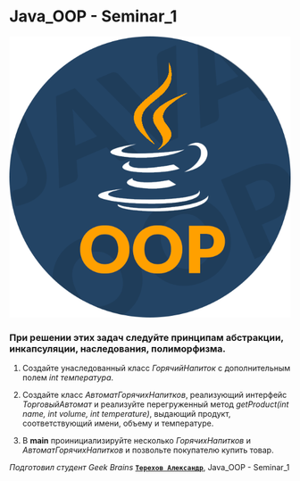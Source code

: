 # Java_OOP - Seminar_1

![pictures java for oop](Icon_Java_OOP_Advanced.png)


### При решении этих задач следуйте принципам абстракции, инкапсуляции, наследования, полиморфизма.

1. Создайте унаследованный класс *ГорячийНапиток* с дополнительным полем *int температура*.

2. Создайте класс *АвтоматГорячихНапитков*, реализующий интерфейс *ТорговыйАвтомат* и реализуйте перегруженный метод *getProduct(int name, int volume, int temperature)*, выдающий продукт, соответствующий имени, объему и температуре.

3. В **main** проинициализируйте несколько *ГорячихНапитков* и *АвтоматГорячихНапитков* и позвольте покупателю купить товар.



*Подготовил студент Geek Brains* [**`Терехов Александр`**](https://gb.ru/users/7696463), Java_OOP - Seminar_1

